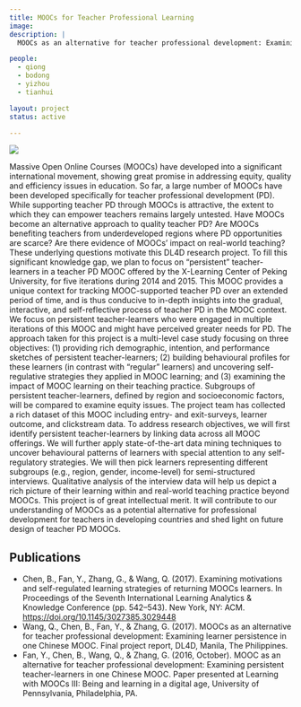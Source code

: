 ```yaml
---
title: MOOCs for Teacher Professional Learning
image:
description: |
  MOOCs as an alternative for teacher professional development: Examining persistent teacher-learners in one Chinese MOOC. Funded by the DL4D Research Network.

people:
  - qiong
  - bodong
  - yizhou
  - tianhui

layout: project
status: active

---
```


![](http://dl4d.org/wp-content/uploads/2016/05/dl4d-2x.png)

Massive Open Online Courses (MOOCs) have developed into a significant international movement, showing great promise in addressing equity, quality and efficiency issues in education. So far, a large number of MOOCs have been developed specifically for teacher professional development (PD). While supporting teacher PD through MOOCs is attractive, the extent to which they can empower teachers remains largely untested. Have MOOCs become an alternative approach to quality teacher PD? Are MOOCs benefiting teachers from underdeveloped regions where PD opportunities are scarce? Are there evidence of MOOCs’ impact on real-world teaching? These underlying questions motivate this DL4D research project. To fill this significant knowledge gap, we plan to focus on “persistent” teacher-learners in a teacher PD MOOC offered by the X-Learning Center of Peking University, for five iterations during 2014 and 2015. This MOOC provides a unique context for tracking MOOC-supported teacher PD over an extended period of time, and is thus conducive to in-depth insights into the gradual, interactive, and self-reflective process of teacher PD in the MOOC context. We focus on persistent teacher-learners who were engaged in multiple iterations of this MOOC and might have perceived greater needs for PD. The approach taken for this project is a multi-level case study focusing on three objectives: (1) providing rich demographic, intention, and performance sketches of persistent teacher-learners; (2) building behavioural profiles for these learners (in contrast with “regular” learners) and uncovering self-regulative strategies they applied in MOOC learning; and (3) examining the impact of MOOC learning on their teaching practice. Subgroups of persistent teacher-learners, defined by region and socioeconomic factors, will be compared to examine equity issues.  The project team has collected a rich dataset of this MOOC including entry- and exit-surveys, learner outcome, and clickstream data. To address research objectives, we will first identify persistent teacher-learners by linking data across all MOOC offerings. We will further apply state-of-the-art data mining techniques to uncover behavioural patterns of learners with special attention to any self-regulatory strategies. We will then pick learners representing different subgroups (e.g., region, gender, income-level) for semi-structured interviews. Qualitative analysis of the interview data will help us depict a rich picture of their learning within and real-world teaching practice beyond MOOCs. This project is of great intellectual merit.  It will contribute to our understanding of MOOCs as a potential alternative for professional development for teachers in developing countries and shed light on future design of teacher PD MOOCs.

## Publications

- Chen, B., Fan, Y., Zhang, G., & Wang, Q. (2017). Examining motivations and self-regulated learning strategies of returning MOOCs learners. In Proceedings of the Seventh International Learning Analytics & Knowledge Conference (pp. 542–543). New York, NY: ACM. https://doi.org/10.1145/3027385.3029448
- Wang, Q., Chen, B., Fan, Y., & Zhang, G. (2017). MOOCs as an alternative for teacher professional development: Examining learner persistence in one Chinese MOOC. Final project report, DL4D, Manila, The Philippines.
- Fan, Y., Chen, B., Wang, Q., & Zhang, G. (2016, October). MOOC as an alternative for teacher professional development: Examining persistent teacher-learners in one Chinese MOOC. Paper presented at Learning with MOOCs III: Being and learning in a digital age, University of Pennsylvania, Philadelphia, PA.
